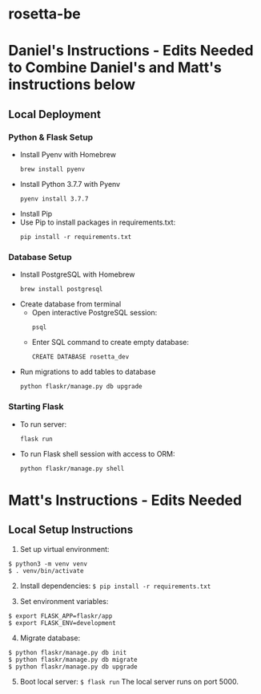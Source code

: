 # rosetta-be

# Daniel's Instructions - Edits Needed to Combine Daniel's and Matt's instructions below
## Local Deployment

### Python & Flask Setup

- Install Pyenv with Homebrew
    ```
    brew install pyenv
    ```
- Install Python 3.7.7 with Pyenv
    ```
    pyenv install 3.7.7
    ```
- Install Pip
- Use Pip to install packages in requirements.txt:
    ```
    pip install -r requirements.txt
    ```

### Database Setup

- Install PostgreSQL with Homebrew
    ```
    brew install postgresql
    ```
- Create database from terminal
    - Open interactive PostgreSQL session:
        ```
        psql
        ```
    - Enter SQL command to create empty database:
        ```
        CREATE DATABASE rosetta_dev
        ```
- Run migrations to add tables to database
    ```
    python flaskr/manage.py db upgrade
    ``` 

### Starting Flask

- To run server:
    ```
    flask run
    ```
- To run Flask shell session with access to ORM:
    ```
    python flaskr/manage.py shell
    ```
    
# Matt's Instructions - Edits Needed
## Local Setup Instructions

1. Set up virtual environment:
```
$ python3 -m venv venv
$ . venv/bin/activate
```
2. Install dependencies:
`$ pip install -r requirements.txt`

3. Set environment variables:
```
$ export FLASK_APP=flaskr/app
$ export FLASK_ENV=development
```
4. Migrate database:
```
$ python flaskr/manage.py db init
$ python flaskr/manage.py db migrate
$ python flaskr/manage.py db upgrade
```
5. Boot local server:
`$ flask run`
The local server runs on port 5000.